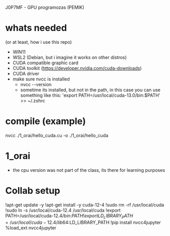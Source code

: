 J0P7MF - GPU programozas (PEMIK)

# whats needed
(or at least, how i use this repo)
- WIN11
- WSL2 (Debian, but i imagine it works on other distros)
- CUDA compatible graphic card
- CUDA toolkit (https://developer.nvidia.com/cuda-downloads)
- CUDA driver
- make sure nvcc is installed
  - nvcc --version
  - sometime its installed, but not in the path, in this case you can use something like this: 'export PATH=/usr/local/cuda-13.0/bin:$PATH' >> ~/.zshrc

# compile (example)
nvcc ./1_orai/hello_cuda.cu -o ./1_orai/hello_cuda

# 1_orai
- the cpu version was not part of the class, its there for learning purposes

# Collab setup
!apt-get update -y
!apt-get install -y cuda-12-4
!sudo rm -rf /usr/local/cuda
!sudo ln -s /usr/local/cuda-12.4 /usr/local/cuda
!export PATH=/usr/local/cuda-12.4/bin:$PATH
!export LD_LIBRARY_PATH=/usr/local/cuda-12.4/lib64:$LD_LIBRARY_PATH
!pip install nvcc4jupyter
%load_ext nvcc4jupyter
